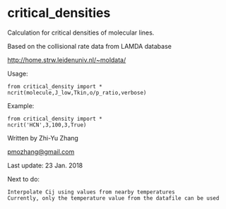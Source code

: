 # critical_densities

Calculation for critical densities of molecular lines.

Based on the collisional rate data from LAMDA database

http://home.strw.leidenuniv.nl/~moldata/


Usage:

    from critical_density import *
    ncrit(molecule,J_low,Tkin,o/p_ratio,verbose)

Example:

    from critical_density import *
    ncrit('HCN',3,100,3,True)

Written by Zhi-Yu Zhang

pmozhang@gmail.com

Last update:
    23 Jan. 2018


Next to do:

    Interpolate Cij using values from nearby temperatures
    Currently, only the temperature value from the datafile can be used
